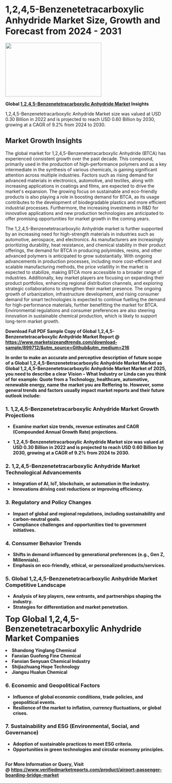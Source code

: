 <H1>1,2,4,5-Benzenetetracarboxylic Anhydride Market Size, Growth and Forecast from 2024 - 2031</H1><img class="aligncenter size-medium wp-image-584254" src="https://thirdeyenews.in/wp-content/uploads/2024/09/Global-Market-Research-300x168.jpeg" alt="" width="300" height="168" /><p><strong>Global&nbsp;<a href="https://www.marketsizeandtrends.com/download-sample/899712/&amp;utm_source=Github&utm_medium=216">1,2,4,5-Benzenetetracarboxylic Anhydride Market</a> Insights</strong></p><p>1,2,4,5-Benzenetetracarboxylic Anhydride Market size was valued at USD 0.30 Billion in 2022 and is projected to reach USD 0.60 Billion by 2030, growing at a CAGR of 9.2% from 2024 to 2030.</p><p><h2>Market Growth Insights</h2> <p>The global market for 1,2,4,5-Benzenetetracarboxylic Anhydride (BTCA) has experienced consistent growth over the past decade. This compound, primarily used in the production of high-performance polymers and as a key intermediate in the synthesis of various chemicals, is gaining significant attention across multiple industries. Factors such as rising demand for advanced materials in electronics, automotive, and textiles, along with increasing applications in coatings and films, are expected to drive the market's expansion. The growing focus on sustainable and eco-friendly products is also playing a role in boosting demand for BTCA, as its usage contributes to the development of biodegradable plastics and more efficient industrial processes. Furthermore, the increasing investments in R&D for innovative applications and new production technologies are anticipated to offer promising opportunities for market growth in the coming years.</p> <p><strong></strong></p> <p>The 1,2,4,5-Benzenetetracarboxylic Anhydride market is further supported by an increasing need for high-strength materials in industries such as automotive, aerospace, and electronics. As manufacturers are increasingly prioritizing durability, heat resistance, and chemical stability in their product offerings, the demand for BTCA in producing polyimides, resins, and other advanced polymers is anticipated to grow substantially. With ongoing advancements in production processes, including more cost-efficient and scalable manufacturing methods, the price volatility in the market is expected to stabilize, making BTCA more accessible to a broader range of industries. Additionally, key market players are focusing on expanding their product portfolios, enhancing regional distribution channels, and exploring strategic collaborations to strengthen their market presence. The ongoing growth of urbanization, infrastructure development, and rising consumer demand for smart technologies is expected to continue fuelling the demand for high-performance materials, further benefitting the market for BTCA. Environmental regulations and consumer preferences are also steering innovation in sustainable chemical production, which is likely to support long-term market growth.</p> <p><strong></p><p><span class=""><strong>Download Full PDF Sample Copy of Global 1,2,4,5-Benzenetetracarboxylic Anhydride Market Report</strong> @ <a href="https://www.marketsizeandtrends.com/download-sample/899712/&amp;utm_source=Github&utm_medium=216" target="_blank">https://www.marketsizeandtrends.com/download-sample/899712/&amp;utm_source=Github&utm_medium=216</a></span></p><p>In order to make an accurate and perceptive description of future scope of a Global&nbsp;1,2,4,5-Benzenetetracarboxylic Anhydride Market Market as Global&nbsp;1,2,4,5-Benzenetetracarboxylic Anhydride Market Market of 2025, you need to describe a clear Vision &ndash; What Industry or Linda can you think of for example: Quote from a Technology, healthcare, automotive, renewable energy, name the market you are Reffering to. However, some general trends and factors usually impact market reports and their future outlook include:</p><h3>1.&nbsp;<strong>1,2,4,5-Benzenetetracarboxylic Anhydride Market Growth Projections</strong></h3><ul><li>Examine market size trends, revenue estimates and CAGR (Compounded Annual Growth Rate) projections.</li><li><p>1,2,4,5-Benzenetetracarboxylic Anhydride Market size was valued at USD 0.30 Billion in 2022 and is projected to reach USD 0.60 Billion by 2030, growing at a CAGR of 9.2% from 2024 to 2030.</p></li></ul><h3>2.&nbsp;<strong>1,2,4,5-Benzenetetracarboxylic Anhydride Market Technological Advancements</strong></h3><ul><li>Integration of AI, IoT, blockchain, or automation in the industry.</li><li>Innovations driving cost reductions or improving efficiency.</li></ul><h3>3.&nbsp;<strong>Regulatory and Policy Changes</strong></h3><ul><li>Impact of global and regional regulations, including sustainability and carbon-neutral goals.</li><li>Compliance challenges and opportunities tied to government initiatives.</li></ul><h3>4.&nbsp;<strong>Consumer Behavior Trends</strong></h3><ul><li>Shifts in demand influenced by generational preferences (e.g., Gen Z, Millennials).</li><li>Emphasis on eco-friendly, ethical, or personalized products/services.</li></ul><h3>5.&nbsp;<strong>Global 1,2,4,5-Benzenetetracarboxylic Anhydride Market Competitive Landscape</strong></h3><ul><li>Analysis of key players, new entrants, and partnerships shaping the industry.</li><li>Strategies for differentiation and market penetration.</li></ul><p data-pm-slice="1 1 []"><span style="color: inherit; font-family: inherit; font-size: 25px;">Top Global 1,2,4,5-Benzenetetracarboxylic Anhydride Market Companies</span></p><div class="" data-test-id=""><p><li>Shandong Yinglang Chemical</li><li> Fanxian Guofeng Fine Chemical</li><li> Fanxian Senyuan Chemical Industry</li><li> Shijiazhuang Hope Technology</li><li> Jiangsu Hualun Chemical</li></p></div><h3>6.&nbsp;<strong>Economic and Geopolitical Factors</strong></h3><ul><li>Influence of global economic conditions, trade policies, and geopolitical events.</li><li>Resilience of the market to inflation, currency fluctuations, or global crises.</li></ul><h3>7.&nbsp;<strong>Sustainability and ESG (Environmental, Social, and Governance)</strong></h3><ul><li>Adoption of sustainable practices to meet ESG criteria.</li><li>Opportunities in green technologies and circular economy principles.</li></ul><h2><strong style="font-size: 14px;">For More Information or Query, Visit @&nbsp;</strong><a style="background-color: #ffffff; font-size: 14px;" href="https://www.marketsizeandtrends.com/report/1245-benzenetetracarboxylic-anhydride-market/" target="_blank">https://www.verifiedmarketreports.com/product/airport-passenger-boarding-bridge-market</a></h2>
